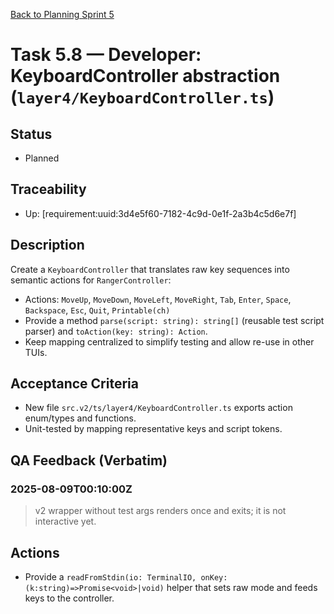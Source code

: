 [Back to Planning Sprint 5](./planning.md)

# Task 5.8 — Developer: KeyboardController abstraction (`layer4/KeyboardController.ts`)

## Status
- Planned

## Traceability
- Up: [requirement:uuid:3d4e5f60-7182-4c9d-0e1f-2a3b4c5d6e7f]

## Description
Create a `KeyboardController` that translates raw key sequences into semantic actions for `RangerController`:
- Actions: `MoveUp`, `MoveDown`, `MoveLeft`, `MoveRight`, `Tab`, `Enter`, `Space`, `Backspace`, `Esc`, `Quit`, `Printable(ch)`
- Provide a method `parse(script: string): string[]` (reusable test script parser) and `toAction(key: string): Action`.
- Keep mapping centralized to simplify testing and allow re-use in other TUIs.

## Acceptance Criteria
- New file `src.v2/ts/layer4/KeyboardController.ts` exports action enum/types and functions.
- Unit-tested by mapping representative keys and script tokens.

## QA Feedback (Verbatim)

### 2025-08-09T00:10:00Z
> v2 wrapper without test args renders once and exits; it is not interactive yet.

## Actions
- Provide a `readFromStdin(io: TerminalIO, onKey: (k:string)=>Promise<void>|void)` helper that sets raw mode and feeds keys to the controller.
